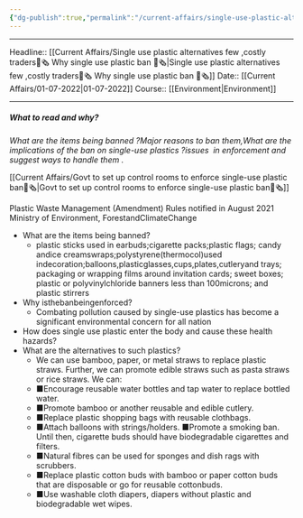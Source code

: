 ```yaml
---
{"dg-publish":true,"permalink":"/current-affairs/single-use-plastic-alternatives-few-costly-traders-why-single-use-plastic-ban/"}
---
```


----
Headline:: [[Current Affairs/Single use plastic alternatives few ,costly traders📰🗞️ Why single use plastic ban 📰🗞️\|Single use plastic alternatives few ,costly traders📰🗞️ Why single use plastic ban 📰🗞️]]
Date:: [[Current Affairs/01-07-2022\|01-07-2022]]
Course:: [[Environment\|Environment]] 

----
##### What to read and why? 

_What are the items being banned ?Major reasons to ban them,What are the implications of the ban on single-use plastics ?issues  in enforcement and suggest ways to handle them ._


[[Current Affairs/Govt to set up control rooms to enforce single-use plastic ban📰🗞️\|Govt to set up control rooms to enforce single-use plastic ban📰🗞️]]

Plastic Waste Management (Amendment) Rules notified in August 2021
Ministry of Environment, ForestandClimateChange

- What are the items being banned?
	- plastic sticks used in earbuds;cigarette packs;plastic flags; candy andice creamswraps;polystyrene(thermocol)used indecoration;balloons,plasticglasses,cups,plates,cutleryand trays; packaging or wrapping films around invitation cards; sweet boxes; plastic or polyvinylchloride banners less than 100microns; and plastic stirrers
- Why isthebanbeingenforced?
  - Combating pollution caused by single-use plastics has become a significant environmental concern for all nation
- How does single use plastic enter the body and cause these health hazards?
- What are the alternatives to such plastics?
	- We can use bamboo, paper, or metal straws to replace plastic straws. Further, we can promote edible straws such as pasta straws or rice straws. We can:
	-  ■Encourage reusable water bottles and tap water to replace bottled water.
	-  ■Promote bamboo or another reusable and edible cutlery. 
	- ■Replace plastic shopping bags with reusable clothbags. 
	- ■Attach balloons with strings/holders. ■Promote a smoking ban. Until then, cigarette buds should have biodegradable cigarettes and filters.
	-  ■Natural fibres can be used for sponges and dish rags with scrubbers. 
	- ■Replace plastic cotton buds with bamboo or paper cotton buds that are disposable or go for reusable cottonbuds. 
	- ■Use washable cloth diapers, diapers without plastic and biodegradable wet wipes.